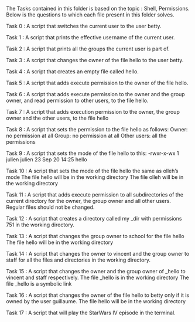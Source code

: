 The Tasks contained in this folder is based on the topic : Shell, Permissions.
Below is the questions to which each file present in this folder solves.


Task 0 : A script that switches the current user to the user betty.

Task 1 : A script that prints the effective username of the current user.

Task 2 : A script that prints all the groups the current user is part of.

Task 3 : A script that changes the owner of the file hello to the user betty.

Task 4 : A script that creates an empty file called hello.

Task 5 : A script that adds execute permission to the owner of the file hello.

Task 6 : A script that adds execute permission to the owner and the group owner, and read permission to other users, to the file hello.

Task 7 : A script that adds execution permission to the owner, the group owner and the other users, to the file hello

Task 8 : A script that sets the permission to the file hello as follows:
Owner: no permission at all
Group: no permission at all
Other users: all the permissions

Task 9 : A script that sets the mode of the file hello to this:
-rwxr-x-wx 1 julien julien 23 Sep 20 14:25 hello

Task 10 : A script that sets the mode of the file hello the same as olleh’s mode
The file hello will be in the working directory
The file olleh will be in the working directory

Task 11 : A script that adds execute permission to all subdirectories of the current directory for the owner, the group owner and all other users. Regular files should not be changed.

Task 12 : A script that creates a directory called my _dir with permissions 751 in the working directory.

Task 13 : A script that changes the group owner to school for the file hello
The file hello will be in the working directory

Task 14 : A script that changes the owner to vincent and the group owner to staff for all the files and directories in the working directory.

Task 15 : A script that changes the owner and the group owner of _hello to vincent and staff respectively.
The file _hello is in the working directory
The file _hello is a symbolic link

Task 16 : A script that changes the owner of the file hello to betty only if it is owned by the user guillaume.
The file hello will be in the working directory

Task 17 : A script that will play the StarWars IV episode in the terminal.

